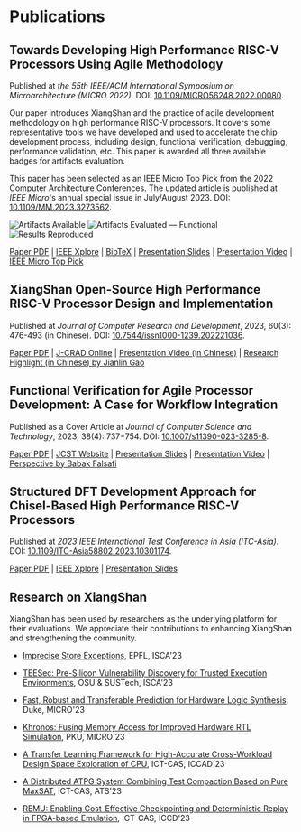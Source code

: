 # Publications

## Towards Developing High Performance RISC-V Processors Using Agile Methodology

Published at *the 55th IEEE/ACM International Symposium on Microarchitecture (MICRO 2022)*. DOI: [10.1109/MICRO56248.2022.00080](https://doi.org/10.1109/MICRO56248.2022.00080).

Our paper introduces XiangShan and the practice of agile development methodology on high performance RISC-V processors.
It covers some representative tools we have developed and used to accelerate the chip development process, including design, functional verification, debugging, performance validation, etc.
This paper is awarded all three available badges for artifacts evaluation.

This paper has been selected as an IEEE Micro Top Pick from the 2022 Computer Architecture Conferences.
The updated article is published at *IEEE Micro*'s annual special issue in July/August 2023. DOI: [10.1109/MM.2023.3273562](https://doi.org/10.1109/MM.2023.3273562).

![Artifacts Available](https://github.com/OpenXiangShan/XiangShan-doc/raw/main/publications/images/artifacts_available_dl.jpg)
![Artifacts Evaluated — Functional](https://github.com/OpenXiangShan/XiangShan-doc/raw/main/publications/images/artifacts_evaluated_functional_dl.jpg)
![Results Reproduced](https://github.com/OpenXiangShan/XiangShan-doc/raw/main/publications/images/results_reproduced_dl.jpg)

[Paper PDF](https://github.com/OpenXiangShan/XiangShan-doc/raw/main/publications/micro2022-xiangshan.pdf) | [IEEE Xplore](https://ieeexplore.ieee.org/abstract/document/9923860) | [BibTeX](https://github.com/OpenXiangShan/XiangShan-doc/raw/main/publications/micro2022-xiangshan.bib) | [Presentation Slides](https://github.com/OpenXiangShan/XiangShan-doc/raw/main/publications/micro2022-xiangshan-slides.pdf) | [Presentation Video](https://www.bilibili.com/video/BV1FB4y1j7Jy) | [IEEE Micro Top Pick](https://ieeexplore.ieee.org/document/10122479)

## XiangShan Open-Source High Performance RISC-V Processor Design and Implementation

Published at *Journal of Computer Research and Development*, 2023, 60(3): 476-493 (in Chinese). DOI: [10.7544/issn1000-1239.202221036](https://doi.org/10.7544/issn1000-1239.202221036).

[Paper PDF](https://github.com/OpenXiangShan/XiangShan-doc/raw/main/publications/jcrad2023-xiangshan.pdf) | [J-CRAD Online](https://crad.ict.ac.cn/en/article/doi/10.7544/issn1000-1239.202221036) | [Presentation Video (in Chinese)](https://crad.ict.ac.cn/news/sydt/405.htm) | [Research Highlight (in Chinese) by Jianlin Gao](https://github.com/OpenXiangShan/XiangShan-doc/raw/main/publications/jcrad2023-xiangshan-highlight.pdf)

## Functional Verification for Agile Processor Development: A Case for Workflow Integration

Published as a Cover Article at *Journal of Computer Science and Technology*, 2023, 38(4): 737−754. DOI: [10.1007/s11390-023-3285-8](https://doi.org/10.1007/s11390-023-3285-8).

[Paper PDF](https://github.com/OpenXiangShan/XiangShan-doc/raw/main/publications/jcst2023-workflow-integration.pdf) | [JCST Website](https://jcst.ict.ac.cn/en/article/doi/10.1007/s11390-023-3285-8) | [Presentation Slides](https://github.com/OpenXiangShan/XiangShan-doc/raw/main/publications/jcst2023-workflow-integration-slides.pdf) | [Presentation Video](https://jcst.ict.ac.cn/fileJCST/attachments/mp4/ebec6bbb-e71f-4fea-b523-d09faddb2ad5.mp4) | [Perspective by Babak Falsafi](https://jcst.ict.ac.cn/en/article/doi/10.1007/s11390-023-0005-3)

## Structured DFT Development Approach for Chisel-Based High Performance RISC-V Processors

Published at *2023 IEEE International Test Conference in Asia (ITC-Asia)*. DOI: [10.1109/ITC-Asia58802.2023.10301174](https://doi.org/10.1109/ITC-Asia58802.2023.10301174).

[Paper PDF](https://github.com/OpenXiangShan/XiangShan-doc/raw/main/publications/itcasia2023-chiseldft.pdf) | [IEEE Xplore](https://ieeexplore.ieee.org/document/10301174) | [Presentation Slides](https://github.com/OpenXiangShan/XiangShan-doc/raw/main/publications/itcasia2023-chiseldft-slides.pdf)

## Research on XiangShan

XiangShan has been used by researchers as the underlying platform for their evaluations.
We appreciate their contributions to enhancing XiangShan and strengthening the community.

- [Imprecise Store Exceptions](https://dl.acm.org/doi/abs/10.1145/3579371.3589087), EPFL, ISCA'23

- [TEESec: Pre-Silicon Vulnerability Discovery for Trusted Execution Environments](https://dl.acm.org/doi/abs/10.1145/3579371.3589070), OSU & SUSTech, ISCA'23

- [Fast, Robust and Transferable Prediction for Hardware Logic Synthesis](https://dl.acm.org/doi/10.1145/3613424.3623794), Duke, MICRO'23

- [Khronos: Fusing Memory Access for Improved Hardware RTL Simulation](https://dl.acm.org/doi/10.1145/3613424.3614301), PKU, MICRO'23

- [A Transfer Learning Framework for High-Accurate Cross-Workload Design Space Exploration of CPU](https://ieeexplore.ieee.org/document/10323840), ICT-CAS, ICCAD'23

- [A Distributed ATPG System Combining Test Compaction Based on Pure MaxSAT](https://ieeexplore.ieee.org/abstract/document/10317948), ICT-CAS, ATS'23

- [REMU: Enabling Cost-Effective Checkpointing and Deterministic Replay in FPGA-based Emulation](https://ieeexplore.ieee.org/document/10360968), ICT-CAS, ICCD'23
